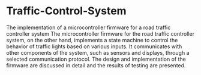 # Traffic-Control-System
The implementation of a microcontroller firmware for a road traffic controller system
The microcontroller firmware for the road traffic controller system, on
the other hand, implements a state machine to control the behavior of traffic
lights based on various inputs. It communicates with other components of
the system, such as sensors and displays, through a selected communication
protocol. The design and implementation of the firmware are discussed in
detail and the results of testing are presented.

